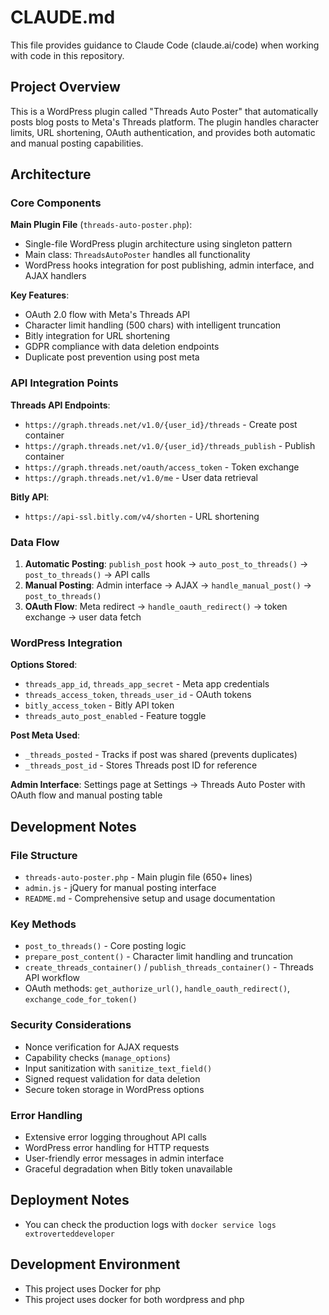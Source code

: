 # CLAUDE.md

This file provides guidance to Claude Code (claude.ai/code) when working with code in this repository.

## Project Overview

This is a WordPress plugin called "Threads Auto Poster" that automatically posts blog posts to Meta's Threads platform. The plugin handles character limits, URL shortening, OAuth authentication, and provides both automatic and manual posting capabilities.

## Architecture

### Core Components

**Main Plugin File** (`threads-auto-poster.php`):
- Single-file WordPress plugin architecture using singleton pattern
- Main class: `ThreadsAutoPoster` handles all functionality
- WordPress hooks integration for post publishing, admin interface, and AJAX handlers

**Key Features**:
- OAuth 2.0 flow with Meta's Threads API
- Character limit handling (500 chars) with intelligent truncation
- Bitly integration for URL shortening
- GDPR compliance with data deletion endpoints
- Duplicate post prevention using post meta

### API Integration Points

**Threads API Endpoints**:
- `https://graph.threads.net/v1.0/{user_id}/threads` - Create post container
- `https://graph.threads.net/v1.0/{user_id}/threads_publish` - Publish container
- `https://graph.threads.net/oauth/access_token` - Token exchange
- `https://graph.threads.net/v1.0/me` - User data retrieval

**Bitly API**:
- `https://api-ssl.bitly.com/v4/shorten` - URL shortening

### Data Flow

1. **Automatic Posting**: `publish_post` hook → `auto_post_to_threads()` → `post_to_threads()` → API calls
2. **Manual Posting**: Admin interface → AJAX → `handle_manual_post()` → `post_to_threads()`
3. **OAuth Flow**: Meta redirect → `handle_oauth_redirect()` → token exchange → user data fetch

### WordPress Integration

**Options Stored**:
- `threads_app_id`, `threads_app_secret` - Meta app credentials
- `threads_access_token`, `threads_user_id` - OAuth tokens
- `bitly_access_token` - Bitly API token
- `threads_auto_post_enabled` - Feature toggle

**Post Meta Used**:
- `_threads_posted` - Tracks if post was shared (prevents duplicates)
- `_threads_post_id` - Stores Threads post ID for reference

**Admin Interface**: Settings page at Settings → Threads Auto Poster with OAuth flow and manual posting table

## Development Notes

### File Structure
- `threads-auto-poster.php` - Main plugin file (650+ lines)
- `admin.js` - jQuery for manual posting interface
- `README.md` - Comprehensive setup and usage documentation

### Key Methods
- `post_to_threads()` - Core posting logic
- `prepare_post_content()` - Character limit handling and truncation
- `create_threads_container()` / `publish_threads_container()` - Threads API workflow
- OAuth methods: `get_authorize_url()`, `handle_oauth_redirect()`, `exchange_code_for_token()`

### Security Considerations
- Nonce verification for AJAX requests
- Capability checks (`manage_options`)
- Input sanitization with `sanitize_text_field()`
- Signed request validation for data deletion
- Secure token storage in WordPress options

### Error Handling
- Extensive error logging throughout API calls
- WordPress error handling for HTTP requests
- User-friendly error messages in admin interface
- Graceful degradation when Bitly token unavailable

## Deployment Notes

- You can check the production logs with `docker service logs extroverteddeveloper`

## Development Environment

- This project uses Docker for php
- This project uses docker for both wordpress and php